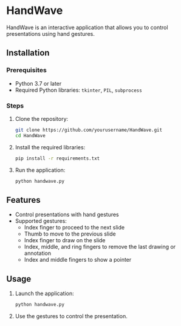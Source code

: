 # HandWave

HandWave is an interactive application that allows you to control presentations using hand gestures.

## Installation

### Prerequisites
- Python 3.7 or later
- Required Python libraries: `tkinter`, `PIL`, `subprocess`

### Steps
1. Clone the repository:
    ```sh
    git clone https://github.com/yourusername/HandWave.git
    cd HandWave
    ```

2. Install the required libraries:
    ```sh
    pip install -r requirements.txt
    ```

3. Run the application:
    ```sh
    python handwave.py
    ```

## Features

- Control presentations with hand gestures
- Supported gestures:
  - Index finger to proceed to the next slide
  - Thumb to move to the previous slide
  - Index finger to draw on the slide
  - Index, middle, and ring fingers to remove the last drawing or annotation
  - Index and middle fingers to show a pointer

## Usage

1. Launch the application:
    ```sh
    python handwave.py
    ```

2. Use the gestures to control the presentation.

